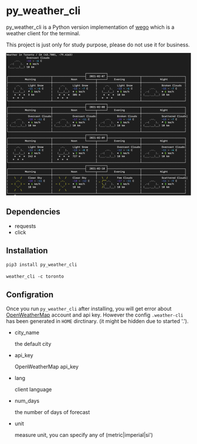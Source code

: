 # py_weather_cli

py_weather_cli is a Python version implementation of [wego](https://github.com/schachmat/wego) which is a weather client for the terminal.

This project is just only for study purpose, please do not use it for business.

![screen.png](screen.png)

## Dependencies

- requests
- click

## Installation

```
pip3 install py_weather_cli

weather_cli -c toronto
```


## Configration

Once you run `py_weather_cli` after installing, you will get error about [OpenWeatherMap](https://openweathermap.org/) account and api key. However the config `.weather-cli` has been generated in `HOME` dirctinary. (it might be hidden due to started '.').

- city_name

    the default city
- api_key

    OpenWeatherMap api_key
- lang

    client language
- num_days  

    the number of days of forecast
- unit  

    measure unit, you can specify any of (metric|imperial|si')